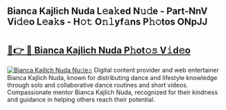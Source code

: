 ## Bianca Kajlich Nuda L𝚎a𝚔ed N𝚞𝚍e - Part-NnV Vi𝚍𝚎o L𝚎a𝚔s - H𝚘𝚝 O𝚗𝚕yf𝚊ns P𝚑𝚘tos ONpJJ

# <h2><a href="http://kf9cwni.oniu.top/?m=Bianca+Kajlich+Nuda">🔗👉 🔴 Bianca Kajlich Nuda P𝚑ot𝚘𝚜 V𝚒d𝚎o</a></h2>

[![Bianca Kajlich Nuda Nu𝚍e𝚜](https://i.imgur.com/0qMVB7G.gif)](http://kf9cwni.oniu.top/?m=Bianca+Kajlich+Nuda)
Digital content provider and web entertainer Bianca Kajlich Nuda, known for distributing dance and lifestyle knowledge through solo and collaborative dance routines and short videos. Compassionate mentor Bianca Kajlich Nuda, recognized for their kindness and guidance in helping others reach their potential.  
